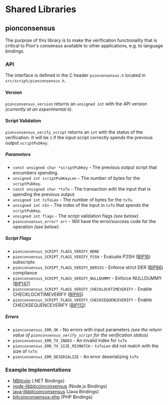 Shared Libraries
================

## pionconsensus

The purpose of this library is to make the verification functionality that is critical to Pion's consensus available to other applications, e.g. to language bindings.

### API

The interface is defined in the C header `pionconsensus.h` located in  `src/script/pionconsensus.h`.

#### Version

`pionconsensus_version` returns an `unsigned int` with the API version *(currently at an experimental `0`)*.

#### Script Validation

`pionconsensus_verify_script` returns an `int` with the status of the verification. It will be `1` if the input script correctly spends the previous output `scriptPubKey`.

##### Parameters
- `const unsigned char *scriptPubKey` - The previous output script that encumbers spending.
- `unsigned int scriptPubKeyLen` - The number of bytes for the `scriptPubKey`.
- `const unsigned char *txTo` - The transaction with the input that is spending the previous output.
- `unsigned int txToLen` - The number of bytes for the `txTo`.
- `unsigned int nIn` - The index of the input in `txTo` that spends the `scriptPubKey`.
- `unsigned int flags` - The script validation flags *(see below)*.
- `pionconsensus_error* err` - Will have the error/success code for the operation *(see below)*.

##### Script Flags
- `pionconsensus_SCRIPT_FLAGS_VERIFY_NONE`
- `pionconsensus_SCRIPT_FLAGS_VERIFY_P2SH` - Evaluate P2SH ([BIP16](https://github.com/bitcoin/bips/blob/master/bip-0016.mediawiki)) subscripts
- `pionconsensus_SCRIPT_FLAGS_VERIFY_DERSIG` - Enforce strict DER ([BIP66](https://github.com/bitcoin/bips/blob/master/bip-0066.mediawiki)) compliance
- `pionconsensus_SCRIPT_FLAGS_VERIFY_NULLDUMMY` - Enforce NULLDUMMY ([BIP147](https://github.com/bitcoin/bips/blob/master/bip-0147.mediawiki))
- `pionconsensus_SCRIPT_FLAGS_VERIFY_CHECKLOCKTIMEVERIFY` - Enable CHECKLOCKTIMEVERIFY ([BIP65](https://github.com/bitcoin/bips/blob/master/bip-0065.mediawiki))
- `pionconsensus_SCRIPT_FLAGS_VERIFY_CHECKSEQUENCEVERIFY` - Enable CHECKSEQUENCEVERIFY ([BIP112](https://github.com/bitcoin/bips/blob/master/bip-0112.mediawiki))

##### Errors
- `pionconsensus_ERR_OK` - No errors with input parameters *(see the return value of `pionconsensus_verify_script` for the verification status)*
- `pionconsensus_ERR_TX_INDEX` - An invalid index for `txTo`
- `pionconsensus_ERR_TX_SIZE_MISMATCH` - `txToLen` did not match with the size of `txTo`
- `pionconsensus_ERR_DESERIALIZE` - An error deserializing `txTo`

### Example Implementations
- [NBitcoin](https://github.com/NicolasDorier/NBitcoin/blob/master/NBitcoin/Script.cs#L814) (.NET Bindings)
- [node-libbitcoinconsensus](https://github.com/bitpay/node-libbitcoinconsensus) (Node.js Bindings)
- [java-libbitcoinconsensus](https://github.com/dexX7/java-libbitcoinconsensus) (Java Bindings)
- [bitcoinconsensus-php](https://github.com/Bit-Wasp/bitcoinconsensus-php) (PHP Bindings)
